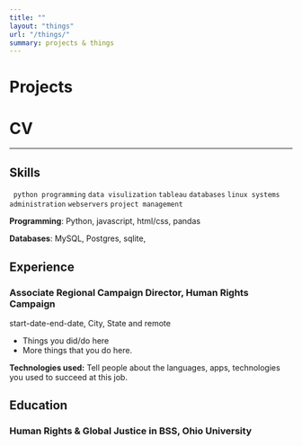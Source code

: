 ```yaml
---
title: ""
layout: "things"
url: "/things/"
summary: projects & things
---
```


# Projects

# CV
----
## Skills

``` python programming```
``` data visulization ```
```tableau```
```databases```
```linux systems administration```
```webservers```
```project management```

**Programming**: Python, javascript, html/css, pandas

**Databases**: MySQL, Postgres, sqlite,

## Experience

### Associate Regional Campaign Director, Human Rights Campaign

start-date-end-date, City, State and remote

- Things you did/do here
- More things that you do here.

**Technologies used:** Tell people about the languages, apps, technologies you used to succeed at this job.

## Education

### Human Rights & Global Justice in BSS, Ohio University

